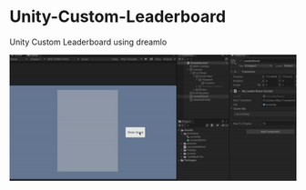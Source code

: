 # Unity-Custom-Leaderboard
Unity Custom Leaderboard using dreamlo

![](https://github.com/itsSwArchitect/Unity-Custom-Leaderboard/blob/main/screenshots/unity.gif?raw=true)
